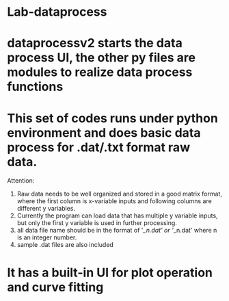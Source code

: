 # Lab-dataprocess
# dataprocessv2 starts the data process UI, the other py files are modules to realize data process functions
# This set of codes runs under python environment and does basic data process for .dat/.txt format raw data. 
Attention: 
1. Raw data needs to be well organized and stored in a good matrix format, where the first column is x-variable inputs and following columns are different y variables.
2. Currently the program can load data that has multiple y variable inputs, but only the first y variable is used in further processing.
3. all data file name should be in the format of '*_n.dat' or '*_n.dat' where n is an integer number.
4. sample .dat files are also included
# It has a built-in UI for plot operation and curve fitting
